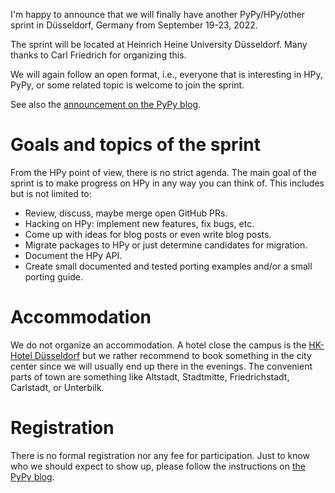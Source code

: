 <!--
.. title: Dusseldorf PyPy/HPy/other sprint Sept 19-23, 2022
.. slug: dusseldorf-sprint-2022
.. date: 2022-07-29 10:00:00 UTC
.. author: fangerer
.. tags:
.. category:
.. link:
.. description:
.. type: text
-->


I'm happy to announce that we will finally have another PyPy/HPy/other sprint
in Düsseldorf, Germany from September 19-23, 2022.

The sprint will be located at Heinrich Heine University Düsseldorf. Many
thanks to Carl Friedrich for organizing this.

We will again follow an open format, i.e., everyone that is interesting in HPy,
PyPy, or some related topic is welcome to join the sprint.

See also the
[announcement on the PyPy blog](https://www.pypy.org/posts/2022/07/ddorf-sprint-sep-2022.html).

<!--TEASER_END-->

# Goals and topics of the sprint

From the HPy point of view, there is no strict agenda. The main goal of the
sprint is to make progress on HPy in any way you can think of.
This includes but is not limited to:

  - Review, discuss, maybe merge open GitHub PRs.
  - Hacking on HPy: implement new features, fix bugs, etc.
  - Come up with ideas for blog posts or even write blog posts.
  - Migrate packages to HPy or just determine candidates for migration.
  - Document the HPy API.
  - Create small documented and tested porting examples and/or a small porting
    guide.

# Accommodation

We do not organize an accommodation. A hotel close the campus is the
[HK-Hotel Düsseldorf](https://hk-hotels-duesseldorf.de/?lang=en) but we rather
recommend to book something in the city center since we will usually end up
there in the evenings. The convenient parts of town are something like
Altstadt, Stadtmitte, Friedrichstadt, Carlstadt, or Unterbilk.

# Registration

There is no formal registration nor any fee for participation. Just to know who
we should expect to show up, please follow the instructions on
[the PyPy blog](https://www.pypy.org/posts/2022/07/ddorf-sprint-sep-2022.html).
